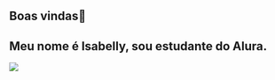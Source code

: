 ## Boas vindas👋

## Meu nome é Isabelly, sou estudante do Alura.

 ![](https://wifflegif.com/gifs/337375-louis-tomlinson-one-direction-gif)


